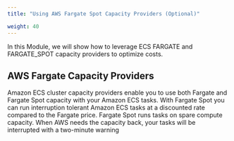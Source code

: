 ```yaml
---
title: "Using AWS Fargate Spot Capacity Providers (Optional)"

weight: 40
---
```


In this Module, we will show how to leverage ECS FARGATE and FARGATE_SPOT capacity providers to optimize costs.

AWS Fargate Capacity Providers
---

Amazon ECS cluster capacity providers enable you to use both Fargate and Fargate Spot capacity with your Amazon ECS tasks. With Fargate Spot you can run interruption tolerant Amazon ECS tasks at a discounted rate compared to the Fargate price. Fargate Spot runs tasks on spare compute capacity. When AWS needs the capacity back, your tasks will be interrupted with a two-minute warning

